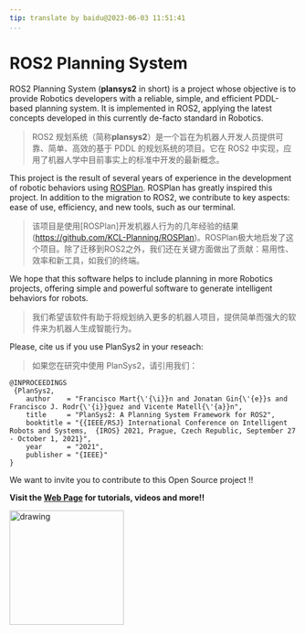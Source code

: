 ```yaml
---
tip: translate by baidu@2023-06-03 11:51:41
...
```


# ROS2 Planning System

[](https://github.com/IntelligentRoboticsLabs/ros2_planning_system)
[](https://codecov.io/gh/IntelligentRoboticsLabs/ros2_planning_system)
[](https://github.com/IntelligentRoboticsLabs/ros2_planning_system)
[](https://codecov.io/gh/IntelligentRoboticsLabs/ros2_planning_system)
[](https://github.com/IntelligentRoboticsLabs/ros2_planning_system)
[](https://codecov.io/gh/IntelligentRoboticsLabs/ros2_planning_system)
[](https://github.com/IntelligentRoboticsLabs/ros2_planning_system)

[](https://codecov.io/gh/IntelligentRoboticsLabs/ros2_planning_system)

ROS2 Planning System (**plansys2** in short) is a project whose objective is to provide Robotics developers with a reliable, simple, and efficient PDDL-based planning system. It is implemented in ROS2, applying the latest concepts developed in this currently de-facto standard in Robotics.

> ROS2 规划系统（简称**plansys2**）是一个旨在为机器人开发人员提供可靠、简单、高效的基于 PDDL 的规划系统的项目。它在 ROS2 中实现，应用了机器人学中目前事实上的标准中开发的最新概念。

This project is the result of several years of experience in the development of robotic behaviors using [ROSPlan](https://github.com/KCL-Planning/ROSPlan). ROSPlan has greatly inspired this project. In addition to the migration to ROS2, we contribute to key aspects: ease of use, efficiency, and new tools, such as our terminal.

> 该项目是使用[ROSPlan]开发机器人行为的几年经验的结果(https://github.com/KCL-Planning/ROSPlan)。ROSPlan极大地启发了这个项目。除了迁移到ROS2之外，我们还在关键方面做出了贡献：易用性、效率和新工具，如我们的终端。

We hope that this software helps to include planning in more Robotics projects, offering simple and powerful software to generate intelligent behaviors for robots.

> 我们希望该软件有助于将规划纳入更多的机器人项目，提供简单而强大的软件来为机器人生成智能行为。

Please, cite us if you use PlanSys2 in your reseach:

> 如果您在研究中使用 PlanSys2，请引用我们：

```
@INPROCEEDINGS
 {PlanSys2,
    author    = "Francisco Mart{\'{\i}}n and Jonatan Gin{\'{e}}s and Francisco J. Rodr{\'{i}}guez and Vicente Matell{\'{a}}n",
    title     = "PlanSys2: A Planning System Framework for ROS2",
    booktitle = "{{IEEE/RSJ} International Conference on Intelligent Robots and Systems,  {IROS} 2021, Prague, Czech Republic, September 27 - October 1, 2021}",
    year      = "2021",
    publisher = "{IEEE}"
}
```

We want to invite you to contribute to this Open Source project !!

**Visit the [Web Page](https://plansys2.github.io) for tutorials, videos and more!!**

<img src="plansys2_docs/plansys2_logo.png" alt="drawing" width="200"/>
